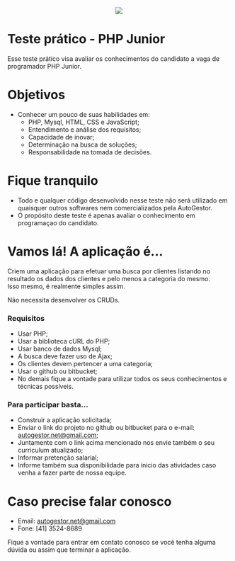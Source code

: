 <p align="center"><img src="https://www.dnadevendas.com.br/wp-content/uploads/auto-gestor.png"></p>


# Teste prático - PHP Junior

Esse teste prático visa avaliar os conhecimentos do candidato a vaga de programador PHP Junior.

# Objetivos
  - Conhecer um pouco de suas habilidades em:
    - PHP, Mysql, HTML, CSS e JavaScript;
    - Entendimento e análise dos requisitos;
    - Capacidade de inovar;
    - Determinação na busca de soluções;
    - Responsabilidade na tomada de decisões.

# Fique tranquilo
  - Todo e qualquer código desenvolvido nesse teste não será utilizado em quaisquer outros softwares nem comercializados pela AutoGestor.
  - O propósito deste teste é apenas avaliar o conhecimento em programaçao do candidato.

# Vamos lá! A aplicação é...
Criem uma aplicação para efetuar uma busca por clientes listando no resultado os dados dos clientes e pelo menos a categoria do mesmo.  
Isso mesmo, é realmente simples assim.
	
Não necessita desenvolver os CRUDs. 

### Requisitos
- Usar PHP;
- Usar a biblioteca cURL do PHP;
- Usar banco de dados Mysql;
- A busca deve fazer uso de Ajax;
- Os clientes devem pertencer a uma categoria;
- Usar o github ou bitbucket;
- No demais fique a vontade para utilizar todos os seus conhecimentos e técnicas possíveis.

### Para participar basta...
- Construir a aplicação solicitada;
- Enviar o link do projeto no github ou bitbucket para o e-mail: autogestor.net@gmail.com;
- Juntamente com o link acima mencionado nos envie também o seu curriculum atualizado;
- Informar pretenção salarial;
- Informe também sua disponibilidade para ínicio das atividades caso venha a fazer parte de nossa equipe.

# Caso precise falar conosco
- Email: autogestor.net@gmail.com
- Fone: [41] 3524-8689 

Fique a vontade para entrar em contato conosco se você tenha alguma dúvida ou assim que terminar a aplicação.
